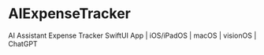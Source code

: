 # AIExpenseTracker
 AI Assistant Expense Tracker SwiftUI App | iOS/iPadOS | macOS | visionOS | ChatGPT
